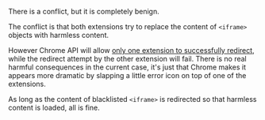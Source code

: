 There is a conflict, but it is completely benign.

The conflict is that both extensions try to replace the content of `<iframe>` objects with harmless content.

However Chrome API will allow [only one extension to successfully redirect](http://developer.chrome.com/extensions/webRequest.html#conflict_resolution), while the redirect attempt by the other extension will fail. There is no real harmful consequences in the current case, it's just that Chrome makes it appears more dramatic by slapping a little error icon on top of one of the extensions.

As long as the content of blacklisted `<iframe>` is redirected so that harmless content is loaded, all is fine.
